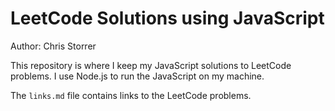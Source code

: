 # LeetCode Solutions using JavaScript
Author: Chris Storrer

This repository is where I keep my JavaScript solutions to LeetCode problems. I use Node.js to run the JavaScript on my machine.

The `links.md` file contains links to the LeetCode problems.